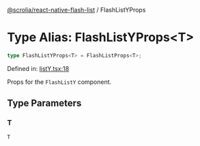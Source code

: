[@scrolia/react-native-flash-list](../README.md) / FlashListYProps

# Type Alias: FlashListYProps\<T\>

```ts
type FlashListYProps<T> = FlashListProps<T>;
```

Defined in: [listY.tsx:18](https://github.com/alpheusday/scrolia/blob/a1d15b8008e894d5dd6b0e61a1c2164d92ca7b98/packages/react-native-flash-list/src/listY.tsx#L18)

Props for the `FlashListY` component.

## Type Parameters

### T

`T`
